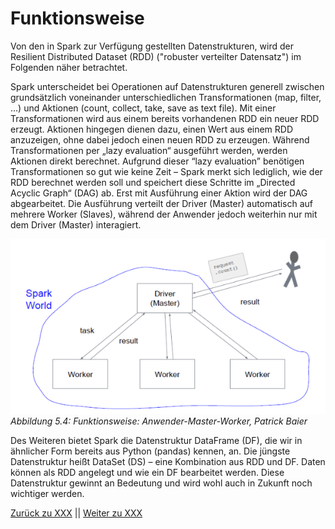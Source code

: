 # Funktionsweise

Von den in Spark zur Verfügung gestellten Datenstrukturen, wird der Resilient Distributed Dataset (RDD) ("robuster verteilter Datensatz") im Folgenden näher betrachtet.

Spark unterscheidet bei Operationen auf Datenstrukturen generell zwischen grundsätzlich voneinander unterschiedlichen Transformationen (map, filter, ...) und Aktionen (count, collect, take, save as text file). Mit einer Transformationen wird aus einem bereits vorhandenen RDD ein neuer RDD erzeugt. Aktionen hingegen dienen dazu, einen Wert aus einem RDD anzuzeigen, ohne dabei jedoch einen neuen RDD zu erzeugen. Während Transformationen per „lazy evaluation“ ausgeführt werden, werden Aktionen direkt berechnet. Aufgrund dieser “lazy evaluation” benötigen Transformationen so gut wie keine Zeit – Spark merkt sich lediglich, wie der RDD berechnet werden soll und speichert diese Schritte im „Directed Acyclic Graph“ (DAG) ab. Erst mit Ausführung einer Aktion wird der DAG abgearbeitet. Die Ausführung verteilt der Driver (Master) automatisch auf mehrere Worker (Slaves), während der Anwender jedoch weiterhin nur mit dem Driver (Master) interagiert.

![Funktionsweise: Anwender, Master, Worker](../images/5_8.png)<br>
*Abbildung 5.4: Funktionsweise: Anwender-Master-Worker, Patrick Baier*

Des Weiteren bietet Spark die Datenstruktur DataFrame (DF), die wir in ähnlicher Form bereits aus Python (pandas) kennen, an. Die jüngste Datenstruktur heißt DataSet (DS) – eine Kombination aus RDD und DF. Daten können als RDD angelegt und wie ein DF bearbeitet werden. Diese Datenstruktur gewinnt an Bedeutung und wird wohl auch in Zukunft noch wichtiger werden.

[Zurück zu XXX](./XXX.md) || [Weiter zu XXX](./XXX.md)

